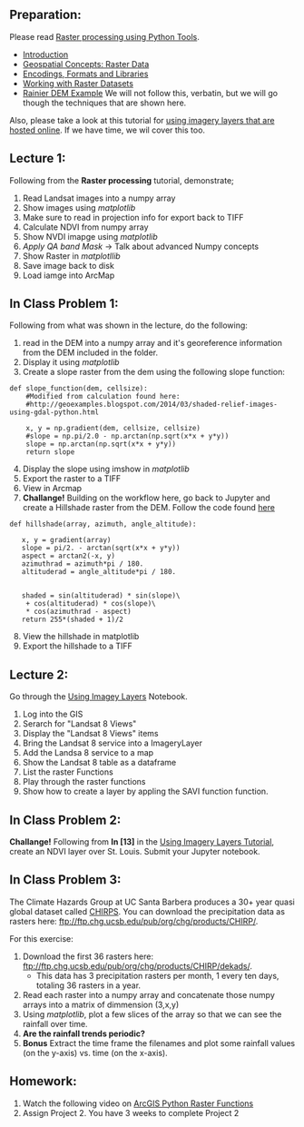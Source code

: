 ## Preparation:
Please read [Raster processing using Python Tools](https://geohackweek.github.io/raster/).
- [Introduction](https://geohackweek.github.io/raster/01-introduction/)
- [Geospatial Concepts: Raster Data](https://geohackweek.github.io/raster/02-rasterconcepts/)
- [Encodings, Formats and Libraries](https://geohackweek.github.io/raster/03-encodingsandformats/)
- [Working with Raster Datasets](https://geohackweek.github.io/raster/04-workingwithrasters/)
- [Rainier DEM Example](https://geohackweek.github.io/raster/06-pygeotools_rainier/)
We will not follow this, verbatin, but we will go though the techniques that are shown here.

Also, please take a look at this tutorial for [using imagery layers that are hosted online](https://developers.arcgis.com/python/guide/using-imagery-layers/). If we have time, we wil cover this too.

## Lecture 1:
Following from the **Raster processing** tutorial, demonstrate;
1. Read Landsat images into a numpy array
2. Show images using *matplotlib*
3. Make sure to read in projection info for export back to TIFF
4. Calculate NDVI from numpy array
5. Show NVDI imapge using *matplotlib*
6. *Apply QA band Mask* -> Talk about advanced Numpy concepts
7. Show Raster in *matplotllib*
8. Save image back to disk
9. Load iamge into ArcMap

## In Class Problem 1:
Following from what was shown in the lecture, do the following:
1. read in the DEM into a numpy array and it's georeference information from the DEM included in the folder.
2. Display it using *matplotlib*
3. Create a slope raster from the dem using the following slope function:
```
def slope_function(dem, cellsize):
    #Modified from calculation found here:
    #http://geoexamples.blogspot.com/2014/03/shaded-relief-images-using-gdal-python.html

    x, y = np.gradient(dem, cellsize, cellsize)
    #slope = np.pi/2.0 - np.arctan(np.sqrt(x*x + y*y))
    slope = np.arctan(np.sqrt(x*x + y*y))
    return slope
 ```
 4. Display the slope using imshow in *matplotlib*
 5. Export the raster to a TIFF
 6. View in Arcmap
 7. **Challange!** Building on the workflow here, go back to Jupyter and create a Hillshade raster from the DEM. Follow the code found [here](https://github.com/rveciana/geoexamples/blob/master/python/shaded_relief/hillshade.py)
 ```
 def hillshade(array, azimuth, angle_altitude): 
    
    x, y = gradient(array)
    slope = pi/2. - arctan(sqrt(x*x + y*y))
    aspect = arctan2(-x, y)
    azimuthrad = azimuth*pi / 180.
    altituderad = angle_altitude*pi / 180.
     
 
    shaded = sin(altituderad) * sin(slope)\
     + cos(altituderad) * cos(slope)\
     * cos(azimuthrad - aspect)
    return 255*(shaded + 1)/2
 ```
 8. View the hillshade in matplotlib
 9. Export the hillshade to a TIFF
 
## Lecture 2:
Go through the [Using Imagey Layers](https://developers.arcgis.com/python/guide/using-imagery-layers/) Notebook.
1. Log into the GIS
2. Serarch for "Landsat 8 Views"
3. Display the "Landsat 8 Views" items
4. Bring the Landsat 8 service into a ImageryLayer
5. Add the Landsa 8 service to a map
6. Show the Landsat 8 table as a dataframe
7. List the raster Functions
8. Play through the raster functions
9. Show how to create a layer by appling the SAVI function function.
 
## In Class Problem 2:
**Challange!** Following from **In [13]** in the [Using Imagery Layers Tutorial](https://developers.arcgis.com/python/guide/using-imagery-layers/), create an NDVI layer over St. Louis. Submit your Jupyter notebook.

## In Class Problem 3:
The Climate Hazards Group at UC Santa Barbera produces a 30+ year quasi global dataset called [CHIRPS](http://chg.geog.ucsb.edu/data/chirps/). You can download the precipitation data as rasters here: ftp://ftp.chg.ucsb.edu/pub/org/chg/products/CHIRP/. 

For this exercise:
1. Download the first 36 rasters here: ftp://ftp.chg.ucsb.edu/pub/org/chg/products/CHIRP/dekads/. 
    - This data has 3 precipitation rasters per month, 1 every ten days, totaling 36 rasters in a year. 
2. Read each raster into a numpy array and concatenate those numpy arrays into a matrix of dimmension (3,x,y)
3. Using *matplotlib*, plot a few slices of the array so that we can see the rainfall over time.
4. **Are the rainfall trends periodic?**
5. **Bonus** Extract the time frame the filenames and plot some rainfall values (on the y-axis) vs. time (on the x-axis).

## Homework:
1. Watch the following video on [ArcGIS Python Raster Functions](https://www.youtube.com/watch?v=OgwnKRrVHN0)
2. Assign Project 2. You have 3 weeks to complete Project 2
